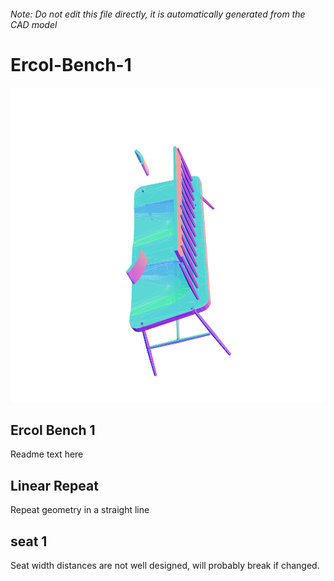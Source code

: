 ###### Note: Do not edit this file directly, it is automatically generated from the CAD model

# Ercol-Bench-1

![](/project.svg)

## Ercol Bench 1


Readme text here


## Linear Repeat


Repeat geometry in a straight line


## seat 1


Seat width distances are not well designed, will probably break if changed.


